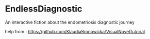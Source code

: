 # EndlessDiagnostic
An interactive fiction about the endometriosis diagnostic journey 


help from : https://github.com/KlaudiaBronowicka/VisualNovelTutorial 
